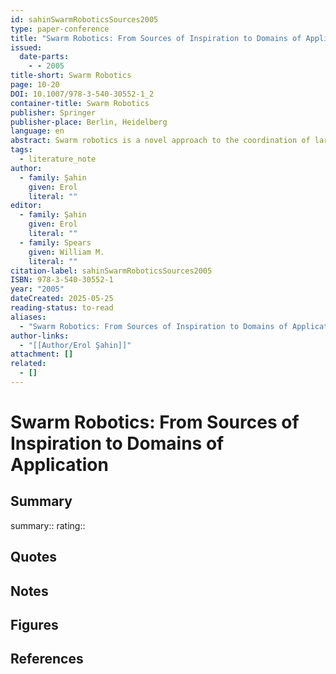 ```yaml
---
id: sahinSwarmRoboticsSources2005
type: paper-conference
title: "Swarm Robotics: From Sources of Inspiration to Domains of Application"
issued:
  date-parts:
    - - 2005
title-short: Swarm Robotics
page: 10-20
DOI: 10.1007/978-3-540-30552-1_2
container-title: Swarm Robotics
publisher: Springer
publisher-place: Berlin, Heidelberg
language: en
abstract: Swarm robotics is a novel approach to the coordination of large numbers of relatively simple robots which takes its inspiration from social insects. This paper proposes a definition to this newly emerging approach by 1) describing the desirable properties of swarm robotic systems, as observed in the system-level functioning of social insects, 2) proposing a definition for the term swarm robotics, and putting forward a set of criteria that can be used to distinguish swarm robotics research from other multi-robot studies, 3) providing a review of some studies which can act as sources of inspiration, and a list of promising domains for the utilization of swarm robotic systems.
tags:
  - literature_note
author:
  - family: Şahin
    given: Erol
    literal: ""
editor:
  - family: Şahin
    given: Erol
    literal: ""
  - family: Spears
    given: William M.
    literal: ""
citation-label: sahinSwarmRoboticsSources2005
ISBN: 978-3-540-30552-1
year: "2005"
dateCreated: 2025-05-25
reading-status: to-read
aliases:
  - "Swarm Robotics: From Sources of Inspiration to Domains of Application"
author-links:
  - "[[Author/Erol Şahin]]"
attachment: []
related:
  - []
---
```


# Swarm Robotics: From Sources of Inspiration to Domains of Application

## Summary
summary::
rating::

## Quotes

## Notes

## Figures

## References



